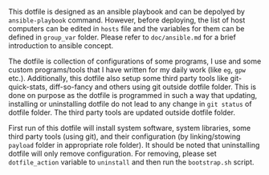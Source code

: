 This dotfile is designed as an ansible playbook and can be depolyed by
`ansible-playbook` command. However, before deploying, the list of host
computers can be edited in `hosts` file and the variables for them can be
defined in `group_var` folder. Please refer to `doc/ansible.md` for a brief
introduction to ansible concept.

The dotfile is collection of configurations of some programs, I use and some
custom programs/tools that I have written for my daily work (like `eg`, `gpw`
etc.). Additionally, this dotfile also setup some third party tools like
git-quick-stats, diff-so-fancy and others using git outside dotfile folder.
This is done on purpose as the dotfile is programmed in such a way that
updating, installing or uninstalling dotfile do not lead to any change in
`git status` of dotfile folder. The third party tools are updated outside
dotfile folder.

First run of this dotfile will install system software, system libraries, some
third party tools (using git), and their configuration (by linking/stowing
`payload` folder in appropriate role folder). It should be noted that
uninstalling dotfile will only remove configuration. For removing, please set
`dotfile_action` variable to `uninstall` and then run the `bootstrap.sh` script.
